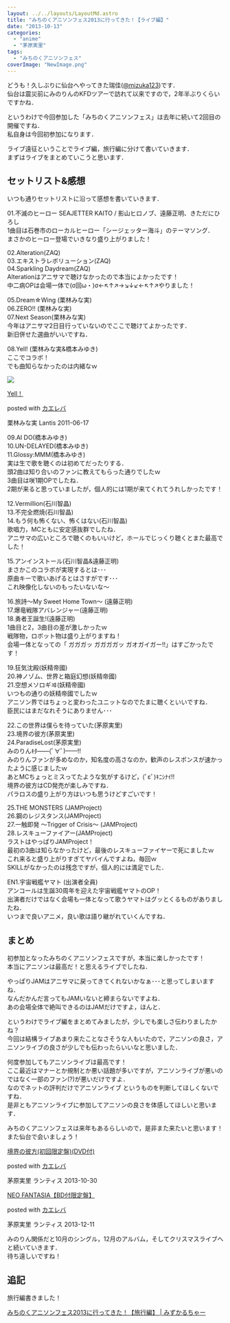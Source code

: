 ```yaml
---
layout: ../../layouts/LayoutMd.astro
title: "みちのくアニソンフェス2013に行ってきた！【ライブ編】"
date: "2013-10-13"
categories: 
  - "anime"
  - "茅原実里"
tags: 
  - "みちのくアニソンフェス"
coverImage: "NewImage.png"
---
```


どうも！久しぶりに仙台へやってきた瑞佳([@mizuka123](https://twitter.com/mizuka123))です．  
仙台は震災前にみのりんのKFDツアーで訪れて以来ですので，2年半ぶりくらいですかね．

というわけで今回参加した「みちのくアニソンフェス」は去年に続いて2回目の開催ですね．  
私自身は今回初参加になります．

ライブ遠征ということでライブ編，旅行編に分けて書いていきます．  
まずはライブをまとめていこうと思います．

## セットリスト&感想

いつも通りセットリストに沿って感想を書いていきます．

01.不滅のヒーロー SEAJETTER KAITO / 影山ヒロノブ、遠藤正明、きただにひろし  
1曲目は石巻市のローカルヒーロー「シージェッター海斗」のテーマソング．  
まさかのヒーロー登場でいきなり盛り上がりました！

02.Alteration(ZAQ)  
03.エキストラレボリューション(ZAQ)  
04.Sparkling Daydream(ZAQ)  
Alterationはアニサマで聴けなかったので本当によかったです！  
中二病OPは会場一体で(σ回ω・)σ←↖↑↗→↘↓↙←↖↑↗やりました！

05.Dream☆Wing (栗林みな実)  
06.ZERO!! (栗林みな実)  
07.Next Season(栗林みな実)  
今年はアニサマ2日目行っていないのでここで聴けてよかったです．  
新旧併せた選曲がいいですね．

08.Yell! (栗林みな実&橋本みゆき)  
ここでコラボ！  
でも曲知らなかったのは内緒なｗ

[![](images/41H0VLh%2B9KL._SL160_.jpg)](https://www.amazon.co.jp/exec/obidos/ASIN/B0055V5Z3Q/mizuka123-22/ref=nosim/)

[Yell！](https://www.amazon.co.jp/exec/obidos/ASIN/B0055V5Z3Q/mizuka123-22/ref=nosim/)

posted with [カエレバ](http://kaereba.com)

栗林みな実 Lantis 2011-06-17

09.AI DO(橋本みゆき)  
10.UN-DELAYED(橋本みゆき)  
11.Glossy:MMM(橋本みゆき)  
実は生で歌を聴くのは初めてだったりする．  
頭2曲は知り合いのファンに教えてもらった通りでしたｗ  
3曲目は咲1期OPでしたね．  
2期が来ると思っていましたが，個人的には1期が来てくれてうれしかったです！

12.Vermillion(石川智晶)  
13.不完全燃焼(石川智晶)  
14.もう何も怖くない、怖くはない(石川智晶)  
歌唱力，MCともに安定感抜群でしたね．  
アニサマの広いところで聴くのもいいけど，ホールでじっくり聴くとまた最高でした！

15.アンインストール(石川智晶&遠藤正明)  
まさかこのコラボが実現するとは･･･  
原曲キーで歌いあげるとはさすがです･･･  
これ映像化しないのもったいないな〜

16.旅詩～My Sweet Home Town～ (遠藤正明)  
17.爆竜戦隊アバレンジャー(遠藤正明)  
18.勇者王誕生!(遠藤正明)  
1曲目と2，3曲目の差が激しかったｗ  
戦隊物，ロボット物は盛り上がりますね！  
会場一体となっての「 ガガガッ ガガガガッ ガオガイガー!!」はすごかったです！

19.狂気沈殿(妖精帝國)  
20.神ノゾム、世界と箱庭幻想(妖精帝國)  
21.空想メソロギヰ(妖精帝國)  
いつもの通りの妖精帝國でしたｗ  
アニソン界ではちょっと変わったユニットなのでたまに聴くといいですね．  
臣民にはまだなれそうにありません･･･

22.この世界は僕らを待っていた(茅原実里)  
23.境界の彼方(茅原実里)  
24.ParadiseLost(茅原実里)  
みのりんｷﾀ——(ﾟ∀ﾟ)——!!  
みのりんファンが多めなのか，知名度の高さなのか，歓声のレスポンスが速かったように感じましたｗ  
あとMCちょっとミスってたような気がするけど，(ﾟεﾟ)ｷﾆｼﾅｲ!!  
境界の彼方はCD発売が楽しみですね．  
パラロスの盛り上がり方はいつも思うけどすごいです！

25.THE MONSTERS (JAMProject)  
26.鋼のレジスタンス(JAMProject)  
27.一触即発 〜Trigger of Crisis〜 (JAMProject)  
28.レスキューファイアー(JAMProject)  
ラストはやっぱりJAMProject！  
最初の3曲は知らなかったけど，最後のレスキューファイヤーで死にましたｗ  
これ来ると盛り上がりすぎてヤバイんですよね，毎回ｗ  
SKILLがなかったのは残念ですが，個人的には満足でした．

EN1.宇宙戦艦ヤマト (出演者全員)  
アンコールは生誕30周年を迎えた宇宙戦艦ヤマトのOP！  
出演者だけではなく会場も一体となって歌うヤマトはグッとくるものがありましたね．  
いつまで良いアニメ，良い歌は語り継がれていくんですね．

## まとめ

初参加となったみちのくアニソンフェスですが，本当に楽しかったです！  
本当にアニソンは最高だ！と思えるライブでしたね．

やっぱりJAMはアニサマに戻ってきてくれないかなぁ･･･と思ってしまいますね．  
なんだかんだ言ってもJAMいないと締まらないですよね．  
あの会場全体で絶叫できるのはJAMだけですよ，ほんと．

というわけでライブ編をまとめてみましたが，少しでも楽しさ伝わりましたかね？  
今回は結構ライブあまり来たことなさそうな人もいたので，アニソンの良さ，アニソンライブの良さが少しでも伝わったらいいなと思いました．

何度参加してもアニソンライブは最高です！  
ここ最近はマナーとか規制とか悪い話題が多いですが，アニソンライブが悪いのではなく一部のファン(?)が悪いだけですよ．  
なのでネットの評判だけでアニソンライブ というものを判断してほしくないですね．  
是非ともアニソンライブに参加してアニソンの良さを体感してほしいと思います．

みちのくアニソンフェスは来年もあるらしいので，是非また来たいと思います！  
また仙台で会いましょう！

[](https://www.amazon.co.jp/exec/obidos/ASIN/B00EHK8O0W/mizuka123-22/ref=nosim/)

[境界の彼方(初回限定盤)(DVD付)](https://www.amazon.co.jp/exec/obidos/ASIN/B00EHK8O0W/mizuka123-22/ref=nosim/)

posted with [カエレバ](http://kaereba.com)

茅原実里 ランティス 2013-10-30

[](https://www.amazon.co.jp/exec/obidos/ASIN/B00FA4L2F8/mizuka123-22/ref=nosim/)

[NEO FANTASIA【BD付限定盤】](https://www.amazon.co.jp/exec/obidos/ASIN/B00FA4L2F8/mizuka123-22/ref=nosim/)

posted with [カエレバ](http://kaereba.com)

茅原実里 ランティス 2013-12-11

みのりん関係だと10月のシングル，12月のアルバム，そしてクリスマスライブへと続いていきます．  
待ち遠しいですね！

## 追記

旅行編書きました！

[みちのくアニソンフェス2013に行ってきた！【旅行編】 | みずかるちゃー](//mizuka123.net/4352/)
